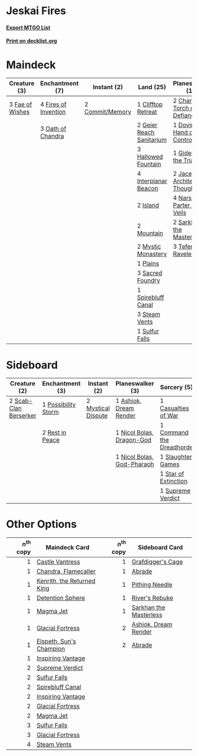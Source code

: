# Jeskai Fires

#### [Export MTGO List](../collection/Jeskai%20Fires/Jeskai%20Fires.txt)
#### [Print on decklist.org](http://decklist.org/?deckmain=4%09Anger%20of%20the%20Gods%0A2%09Chandra,%20Torch%20of%20Defiance%0A1%09Clifftop%20Retreat%0A2%09Commit/Memory%0A3%09Day's%20Undoing%0A1%09Dovin,%20Hand%20of%20Control%0A3%09Fae%20of%20Wishes%0A4%09Fires%20of%20Invention%0A2%09Geier%20Reach%20Sanitarium%0A1%09Gideon%20of%20the%20Trials%0A3%09Hallowed%20Fountain%0A4%09Interplanar%20Beacon%0A2%09Island%0A2%09Jace,%20Architect%20of%20Thought%0A2%09Mountain%0A2%09Mystic%20Monastery%0A4%09Narset,%20Parter%20of%20Veils%0A3%09Oath%20of%20Chandra%0A1%09Plains%0A3%09Sacred%20Foundry%0A2%09Sarkhan%20the%20Masterless%0A1%09Spirebluff%20Canal%0A3%09Steam%20Vents%0A1%09Sulfur%20Falls%0A1%09Supreme%20Verdict%0A3%09Teferi,%20Time%20Raveler&deckside=1%09Ashiok,%20Dream%20Render%0A1%09Casualties%20of%20War%0A1%09Command%20the%20Dreadhorde%0A2%09Mystical%20Dispute%0A1%09Nicol%20Bolas,%20Dragon-God%0A1%09Nicol%20Bolas,%20God-Pharaoh%0A1%09Possibility%20Storm%0A2%09Rest%20in%20Peace%0A2%09Scab-Clan%20Berserker%0A1%09Slaughter%20Games%0A1%09Star%20of%20Extinction%0A1%09Supreme%20Verdict)
# Maindeck

|                                       Creature (3)                                       |                                        Enchantment (7)                                        |                                       Instant (2)                                        |                                             Land (25)                                             |                                           Planeswalker (15)                                           |                                         Sorcery (8)                                          |
|------------------------------------------------------------------------------------------|-----------------------------------------------------------------------------------------------|------------------------------------------------------------------------------------------|---------------------------------------------------------------------------------------------------|-------------------------------------------------------------------------------------------------------|----------------------------------------------------------------------------------------------|
|3 [Fae of Wishes](http://gatherer.wizards.com/Pages/Card/Details.aspx?multiverseid=473006)|4 [Fires of Invention](http://gatherer.wizards.com/Pages/Card/Details.aspx?multiverseid=473087)|2 [Commit/Memory](http://gatherer.wizards.com/Pages/Card/Details.aspx?multiverseid=426913)|1 [Clifftop Retreat](http://gatherer.wizards.com/Pages/Card/Details.aspx?multiverseid=443127)      |2 [Chandra, Torch of Defiance](http://gatherer.wizards.com/Pages/Card/Details.aspx?multiverseid=417683)|4 [Anger of the Gods](http://gatherer.wizards.com/Pages/Card/Details.aspx?multiverseid=438682)|
|                                                                                          |3 [Oath of Chandra](http://gatherer.wizards.com/Pages/Card/Details.aspx?multiverseid=407623)   |                                                                                          |2 [Geier Reach Sanitarium](http://gatherer.wizards.com/Pages/Card/Details.aspx?multiverseid=414510)|1 [Dovin, Hand of Control](http://gatherer.wizards.com/Pages/Card/Details.aspx?multiverseid=461156)    |3 [Day's Undoing](http://gatherer.wizards.com/Pages/Card/Details.aspx?multiverseid=398652)    |
|                                                                                          |                                                                                               |                                                                                          |3 [Hallowed Fountain](http://gatherer.wizards.com/Pages/Card/Details.aspx?multiverseid=97071)      |1 [Gideon of the Trials](http://gatherer.wizards.com/Pages/Card/Details.aspx?multiverseid=426716)      |1 [Supreme Verdict](http://gatherer.wizards.com/Pages/Card/Details.aspx?multiverseid=438776)  |
|                                                                                          |                                                                                               |                                                                                          |4 [Interplanar Beacon](http://gatherer.wizards.com/Pages/Card/Details.aspx?multiverseid=461174)    |2 [Jace, Architect of Thought](http://gatherer.wizards.com/Pages/Card/Details.aspx?multiverseid=380190)|                                                                                              |
|                                                                                          |                                                                                               |                                                                                          |2 [Island](http://gatherer.wizards.com/Pages/Card/Details.aspx?multiverseid=439857)                |4 [Narset, Parter of Veils](http://gatherer.wizards.com/Pages/Card/Details.aspx?multiverseid=460988)   |                                                                                              |
|                                                                                          |                                                                                               |                                                                                          |2 [Mountain](http://gatherer.wizards.com/Pages/Card/Details.aspx?multiverseid=439859)              |2 [Sarkhan the Masterless](http://gatherer.wizards.com/Pages/Card/Details.aspx?multiverseid=461070)    |                                                                                              |
|                                                                                          |                                                                                               |                                                                                          |2 [Mystic Monastery](http://gatherer.wizards.com/Pages/Card/Details.aspx?multiverseid=420927)      |3 [Teferi, Time Raveler](http://gatherer.wizards.com/Pages/Card/Details.aspx?multiverseid=461148)      |                                                                                              |
|                                                                                          |                                                                                               |                                                                                          |1 [Plains](http://gatherer.wizards.com/Pages/Card/Details.aspx?multiverseid=439856)                |                                                                                                       |                                                                                              |
|                                                                                          |                                                                                               |                                                                                          |3 [Sacred Foundry](http://gatherer.wizards.com/Pages/Card/Details.aspx?multiverseid=405106)        |                                                                                                       |                                                                                              |
|                                                                                          |                                                                                               |                                                                                          |1 [Spirebluff Canal](http://gatherer.wizards.com/Pages/Card/Details.aspx?multiverseid=417822)      |                                                                                                       |                                                                                              |
|                                                                                          |                                                                                               |                                                                                          |3 [Steam Vents](http://gatherer.wizards.com/Pages/Card/Details.aspx?multiverseid=405109)           |                                                                                                       |                                                                                              |
|                                                                                          |                                                                                               |                                                                                          |1 [Sulfur Falls](http://gatherer.wizards.com/Pages/Card/Details.aspx?multiverseid=443135)          |                                                                                                       |                                                                                              |


# Sideboard

|                                          Creature (2)                                          |                                       Enchantment (3)                                        |                                         Instant (2)                                         |                                          Planeswalker (3)                                           |                                            Sorcery (5)                                            |
|------------------------------------------------------------------------------------------------|----------------------------------------------------------------------------------------------|---------------------------------------------------------------------------------------------|-----------------------------------------------------------------------------------------------------|---------------------------------------------------------------------------------------------------|
|2 [Scab-Clan Berserker](http://gatherer.wizards.com/Pages/Card/Details.aspx?multiverseid=398461)|1 [Possibility Storm](http://gatherer.wizards.com/Pages/Card/Details.aspx?multiverseid=369013)|2 [Mystical Dispute](http://gatherer.wizards.com/Pages/Card/Details.aspx?multiverseid=473020)|1 [Ashiok, Dream Render](http://gatherer.wizards.com/Pages/Card/Details.aspx?multiverseid=461155)    |1 [Casualties of War](http://gatherer.wizards.com/Pages/Card/Details.aspx?multiverseid=461114)     |
|                                                                                                |2 [Rest in Peace](http://gatherer.wizards.com/Pages/Card/Details.aspx?multiverseid=442021)    |                                                                                             |1 [Nicol Bolas, Dragon-God](http://gatherer.wizards.com/Pages/Card/Details.aspx?multiverseid=463947) |1 [Command the Dreadhorde](http://gatherer.wizards.com/Pages/Card/Details.aspx?multiverseid=461009)|
|                                                                                                |                                                                                              |                                                                                             |1 [Nicol Bolas, God-Pharaoh](http://gatherer.wizards.com/Pages/Card/Details.aspx?multiverseid=430829)|1 [Slaughter Games](http://gatherer.wizards.com/Pages/Card/Details.aspx?multiverseid=290532)       |
|                                                                                                |                                                                                              |                                                                                             |                                                                                                     |1 [Star of Extinction](http://gatherer.wizards.com/Pages/Card/Details.aspx?multiverseid=435315)    |
|                                                                                                |                                                                                              |                                                                                             |                                                                                                     |1 [Supreme Verdict](http://gatherer.wizards.com/Pages/Card/Details.aspx?multiverseid=438776)       |


# Other Options

|*n*<sup>th</sup> copy|                                            Maindeck Card                                            |*n*<sup>th</sup> copy|                                         Sideboard Card                                          |
|--------------------:|-----------------------------------------------------------------------------------------------------|--------------------:|-------------------------------------------------------------------------------------------------|
|                    1|[Castle Vantress](http://gatherer.wizards.com/Pages/Card/Details.aspx?multiverseid=473204)           |                    1|[Grafdigger's Cage](http://gatherer.wizards.com/Pages/Card/Details.aspx?multiverseid=278452)     |
|                    1|[Chandra, Flamecaller](http://gatherer.wizards.com/Pages/Card/Details.aspx?multiverseid=407614)      |                    1|[Abrade](http://gatherer.wizards.com/Pages/Card/Details.aspx?multiverseid=430772)                |
|                    1|[Kenrith, the Returned King](http://gatherer.wizards.com/Pages/Card/Details.aspx?multiverseid=476052)|                    1|[Pithing Needle](http://gatherer.wizards.com/Pages/Card/Details.aspx?multiverseid=129526)        |
|                    1|[Detention Sphere](http://gatherer.wizards.com/Pages/Card/Details.aspx?multiverseid=460139)          |                    1|[River's Rebuke](http://gatherer.wizards.com/Pages/Card/Details.aspx?multiverseid=435223)        |
|                    1|[Magma Jet](http://gatherer.wizards.com/Pages/Card/Details.aspx?multiverseid=51180)                  |                    1|[Sarkhan the Masterless](http://gatherer.wizards.com/Pages/Card/Details.aspx?multiverseid=461070)|
|                    1|[Glacial Fortress](http://gatherer.wizards.com/Pages/Card/Details.aspx?multiverseid=190562)          |                    2|[Ashiok, Dream Render](http://gatherer.wizards.com/Pages/Card/Details.aspx?multiverseid=461155)  |
|                    1|[Elspeth, Sun's Champion](http://gatherer.wizards.com/Pages/Card/Details.aspx?multiverseid=394361)   |                    2|[Abrade](http://gatherer.wizards.com/Pages/Card/Details.aspx?multiverseid=430772)                |
|                    1|[Inspiring Vantage](http://gatherer.wizards.com/Pages/Card/Details.aspx?multiverseid=417819)         |                     |                                                                                                 |
|                    2|[Supreme Verdict](http://gatherer.wizards.com/Pages/Card/Details.aspx?multiverseid=438776)           |                     |                                                                                                 |
|                    2|[Sulfur Falls](http://gatherer.wizards.com/Pages/Card/Details.aspx?multiverseid=443135)              |                     |                                                                                                 |
|                    2|[Spirebluff Canal](http://gatherer.wizards.com/Pages/Card/Details.aspx?multiverseid=417822)          |                     |                                                                                                 |
|                    2|[Inspiring Vantage](http://gatherer.wizards.com/Pages/Card/Details.aspx?multiverseid=417819)         |                     |                                                                                                 |
|                    2|[Glacial Fortress](http://gatherer.wizards.com/Pages/Card/Details.aspx?multiverseid=190562)          |                     |                                                                                                 |
|                    2|[Magma Jet](http://gatherer.wizards.com/Pages/Card/Details.aspx?multiverseid=51180)                  |                     |                                                                                                 |
|                    3|[Sulfur Falls](http://gatherer.wizards.com/Pages/Card/Details.aspx?multiverseid=443135)              |                     |                                                                                                 |
|                    3|[Glacial Fortress](http://gatherer.wizards.com/Pages/Card/Details.aspx?multiverseid=190562)          |                     |                                                                                                 |
|                    4|[Steam Vents](http://gatherer.wizards.com/Pages/Card/Details.aspx?multiverseid=405109)               |                     |                                                                                                 |

